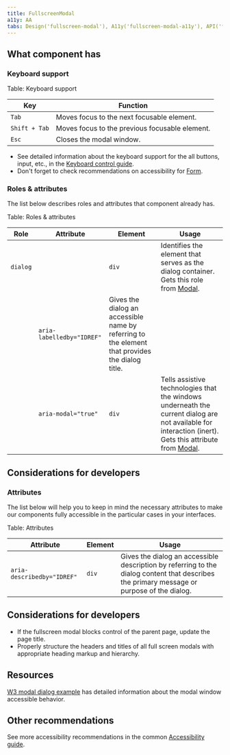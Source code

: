 ```yaml
---
title: FullscreenModal
a11y: AA
tabs: Design('fullscreen-modal'), A11y('fullscreen-modal-a11y'), API('fullscreen-modal-api'), Example('fullscreen-modal-code'), Changelog('fullscreen-modal-changelog')
---
```


## What component has

### Keyboard support

Table: Keyboard support

| Key           | Function                                       |
| ------------- | ---------------------------------------------- |
| `Tab`         | Moves focus to the next focusable element.     |
| `Shift + Tab` | Moves focus to the previous focusable element. |
| `Esc`         | Closes the modal window.                       |

- See detailed information about the keyboard support for the all buttons, input, etc., in the [Keyboard control guide](/core-principles/a11y/a11y-keyboard).
- Don't forget to check recommendations on accessibility for [Form](/patterns/form/form-a11y).

### Roles & attributes

The list below describes roles and attributes that component already has.

Table: Roles & attributes

| Role | Attribute    | Element | Usage                                                                                                                                                   |
| ---- | ------------ | ------- | ------------------------------------------------------------------------------------------------------------------------------------------------------- |
| `dialog` |        | `div` | Identifies the element that serves as the dialog container. Gets this role from [Modal](/components/modal). |
|          | `aria-labelledby="IDREF"` | Gives the dialog an accessible name by referring to the element that provides the dialog title. |
|      | `aria-modal="true"` | `div` | Tells assistive technologies that the windows underneath the current dialog are not available for interaction (inert). Gets this attribute from [Modal](/components/modal). |

## Considerations for developers

### Attributes

The list below will help you to keep in mind the necessary attributes to make our components fully accessible in the particular cases in your interfaces.

Table: Attributes

| Attribute         | Element | Usage                                                                                                                                                                 |
| ----------------- | ------- | --------------------------------------------------------------------------------------------------------------------------------------------------------------------- |
| `aria-describedby="IDREF"`      | `div`   | Gives the dialog an accessible description by referring to the dialog content that describes the primary message or purpose of the dialog. |

## Considerations for developers

- If the fullscreen modal blocks control of the parent page, update the page title.
- Properly structure the headers and titles of all full screen modals with appropriate heading markup and hierarchy.

## Resources

[W3 modal dialog example](https://www.w3.org/TR/wai-aria-practices-1.1/examples/dialog-modal/dialog.html) has detailed information about the modal window accessible behavior.

## Other recommendations

See more accessibility recommendations in the common [Accessibility guide](/core-principles/a11y/a11y).
